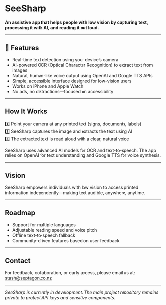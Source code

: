 # SeeSharp

**An assistive app that helps people with low vision by capturing text, processing it with AI, and reading it out loud.**

---

## 🚀 Features

- Real-time text detection using your device’s camera
- AI-powered OCR (Optical Character Recognition) to extract text from images
- Natural, human-like voice output using OpenAI and Google TTS APIs
- Simple, accessible interface designed for low-vision users
- Works on iPhone and Apple Watch
- No ads, no distractions—focused on accessibility

---

## How It Works

1️⃣ Point your camera at any printed text (signs, documents, labels)  
2️⃣ SeeSharp captures the image and extracts the text using AI  
3️⃣ The extracted text is read aloud with a clear, natural voice  

SeeSharp uses advanced AI models for OCR and text-to-speech. The app relies on OpenAI for text understanding and Google TTS for voice synthesis.

---

## Vision

SeeSharp empowers individuals with low vision to access printed information independently—making text audible, anywhere, anytime.

---

## Roadmap

- Support for multiple languages
- Adjustable reading speed and voice pitch
- Offline text-to-speech fallback
- Community-driven features based on user feedback

---

## Contact

For feedback, collaboration, or early access, please email us at:  
[stash@septagon.co.nz](mailto:stash@septagon.co.nz)

---

*SeeSharp is currently in development. The main project repository remains private to protect API keys and sensitive components.*

